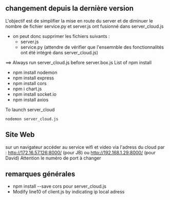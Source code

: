 ## changement depuis la dernière version
L'objectif est de simplifier la mise en route du server et de diminuer le nombre de fichier
service.py et server.js ont fusionné dans server_cloud.js
- on peut donc supprimer les fichiers suivants : 
    - server.js
    - service.py (attendre de vérifier que l'ensemnble des fonctionnalités ont été intégré dans server_cloud.js)

==> Always run server_cloud.js before server.box.js
List of npm install
- npm install nodemon
- npm install express
- npm install cors   
- npm i chart.js
- npm install socket.io
- npm install axios

To launch server_cloud

`nodemon server_cloud.js`
## Site Web
sur un navigateur accéder au service wifi et video via l'adress du cloud par : 
http://172.16.57.126:8000/ (pour JB)
ou
http://192.168.1.29:8000/  (pour David)
Attention le numéro de port à changer
## remarques générales
- npm install --save cors pour server_cloud.js
- Modify line10 of client.js by indicating ip local adress